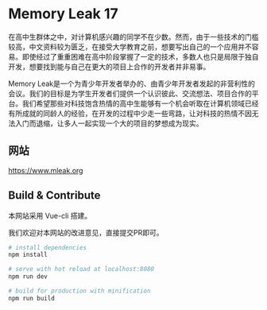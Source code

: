 # Memory Leak 17
在高中生群体之中，对计算机感兴趣的同学不在少数。然而，由于一些技术的门槛较高，中文资料较为匮乏，在接受大学教育之前，想要写出自己的一个应用并不容易。即使经过了重重困难在高中阶段掌握了一定的技术，多数人也只是局限于独自开发，想要找到能与自己在更大的项目上合作的开发者并非易事。

Memory Leak是一个为青少年开发者举办的、由青少年开发者发起的非营利性的会议。我们的目标是为学生开发者们提供一个认识彼此、交流想法、项目合作的平台。我们希望那些对科技饱含热情的高中生能够有一个机会听取在计算机领域已经有所成就的同龄人的经验，在开发的过程中少走一些弯路，让对科技的热情不因无法入门而退缩，让多人一起实现一个大的项目的梦想成为现实。

## 网站
https://www.mleak.org

## Build & Contribute
本网站采用 Vue-cli 搭建。

我们欢迎对本网站的改进意见，直接提交PR即可。

``` bash
# install dependencies
npm install

# serve with hot reload at localhost:8080
npm run dev

# build for production with minification
npm run build
```